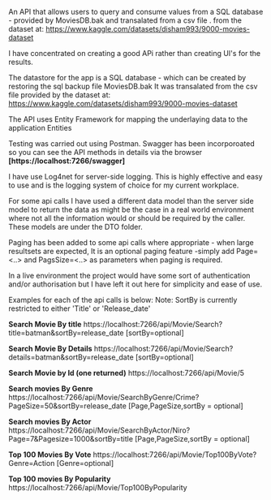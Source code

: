 An API that allows users to query and consume values from a SQL database - provided by MoviesDB.bak and transalated from a csv file .
from the dataset at: https://www.kaggle.com/datasets/disham993/9000-movies-dataset

I have concentrated on creating a good APi rather than creating UI's for the results.

The datastore for the app is a SQL database - which can be created by restoring the sql backup file MoviesDB.bak 
It was transalated from the csv file provided by the dataset at: https://www.kaggle.com/datasets/disham993/9000-movies-dataset

The API uses Entity Framework for mapping the underlaying data to the application Entities 

Testing was carried out using Postman. Swagger has been incorporoated so you can see the API methods in details via the browser
**[https://localhost:7266/swagger]**

I have use Log4net for server-side logging. This is highly effective and easy to use and is the 
logging system of choice for my current workplace.

For some api calls I have used a different data model than the server side model to return the data as might be the case
in a real world environment where not all the information would or should be required by the caller. 
These models are under the DTO folder.

Paging has been added to some api calls where appropriate - when large resultsets are expected,
It is an optional paging feature -simply add Page=<..> and PagsSize=<..> as parameters when paging is required.

In a live environment the project would have some sort of authentication and/or authorisation
but I have left it out here for simplicity and ease of use.

Examples for each of the api calls is below:
Note: SortBy is currently restricted to either 'Title' or 'Release_date'

**Search Movie By title**
https://localhost:7266/api/Movie/Search?title=batman&sortBy=release_date    [sortBy=optional]

**Search Movie By Details**
https://localhost:7266/api/Movie/Search?details=batman&sortBy=release_date  [sortBy=optional]

**Search Movie by Id (one returned)**
https://localhost:7266/api/Movie/5   

**Search movies By Genre**
https://localhost:7266/api/Movie/SearchByGenre/Crime?PageSize=50&sortBy=release_date  [Page,PageSize,sortBy = optional]

**Search movies By Actor**
https://localhost:7266/api/Movie/SearchByActor/Niro?Page=7&Pagesize=1000&sortBy=title    [Page,PageSize,sortBy = optional]

**Top 100 Movies By Vote**
https://localhost:7266/api/Movie/Top100ByVote?Genre=Action   		    [Genre=optional]

**Top 100 movies By Popularity**
https://localhost:7266/api/Movie/Top100ByPopularity
